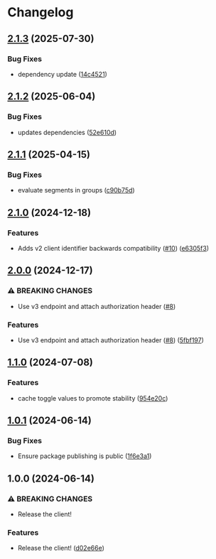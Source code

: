 # Changelog

## [2.1.3](https://github.com/OctopusDeploy/openfeature-provider-ts-web/compare/v2.1.2...v2.1.3) (2025-07-30)


### Bug Fixes

* dependency update ([14c4521](https://github.com/OctopusDeploy/openfeature-provider-ts-web/commit/14c452184c0301dff7908622e38f3601fdfd2d29))

## [2.1.2](https://github.com/OctopusDeploy/openfeature-provider-ts-web/compare/v2.1.1...v2.1.2) (2025-06-04)


### Bug Fixes

* updates dependencies ([52e610d](https://github.com/OctopusDeploy/openfeature-provider-ts-web/commit/52e610d8406446763a120156ad7bf65038aa2ab4))

## [2.1.1](https://github.com/OctopusDeploy/openfeature-ts-web/compare/v2.1.0...v2.1.1) (2025-04-15)


### Bug Fixes

* evaluate segments in groups ([c90b75d](https://github.com/OctopusDeploy/openfeature-ts-web/commit/c90b75dfc5164e21024353f71c57b1ea822022d4))

## [2.1.0](https://github.com/OctopusDeploy/openfeature-ts-web/compare/v2.0.0...v2.1.0) (2024-12-18)


### Features

* Adds v2 client identifier backwards compatibility ([#10](https://github.com/OctopusDeploy/openfeature-ts-web/issues/10)) ([e6305f3](https://github.com/OctopusDeploy/openfeature-ts-web/commit/e6305f38b8be24639167cd99f5ba608db9baf862))

## [2.0.0](https://github.com/OctopusDeploy/openfeature-ts-web/compare/v1.1.0...v2.0.0) (2024-12-17)


### ⚠ BREAKING CHANGES

* Use v3 endpoint and attach authorization header ([#8](https://github.com/OctopusDeploy/openfeature-ts-web/issues/8))

### Features

* Use v3 endpoint and attach authorization header ([#8](https://github.com/OctopusDeploy/openfeature-ts-web/issues/8)) ([5fbf197](https://github.com/OctopusDeploy/openfeature-ts-web/commit/5fbf19768cedc6420a73ee8f71498931a346856a))

## [1.1.0](https://github.com/OctopusDeploy/openfeature-ts-web/compare/v1.0.1...v1.1.0) (2024-07-08)


### Features

* cache toggle values to promote stability ([954e20c](https://github.com/OctopusDeploy/openfeature-ts-web/commit/954e20ca2bbe8bfa1323ba4074d6bf6fe8d350bc))

## [1.0.1](https://github.com/OctopusDeploy/openfeature-ts-web/compare/v1.0.0...v1.0.1) (2024-06-14)


### Bug Fixes

* Ensure package publishing is public ([1f6e3a1](https://github.com/OctopusDeploy/openfeature-ts-web/commit/1f6e3a1d33124ca5fa8aa7bab873e42671379dd6))

## 1.0.0 (2024-06-14)


### ⚠ BREAKING CHANGES

* Release the client!

### Features

* Release the client! ([d02e66e](https://github.com/OctopusDeploy/openfeature-ts-web/commit/d02e66ed845de3093eee037a7f0c0e18b36ac05e))
